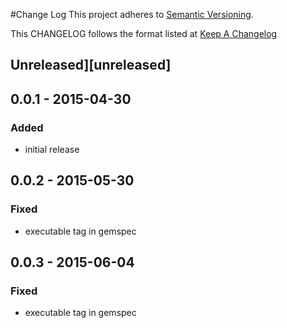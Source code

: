 #Change Log
This project adheres to [Semantic Versioning](http://semver.org/).

This CHANGELOG follows the format listed at [Keep A Changelog](http://keepachangelog.com/)

## Unreleased][unreleased]

## 0.0.1 - 2015-04-30
### Added
- initial release

## 0.0.2 - 2015-05-30
### Fixed
- executable tag in gemspec

## 0.0.3 - 2015-06-04
### Fixed
- executable tag in gemspec

